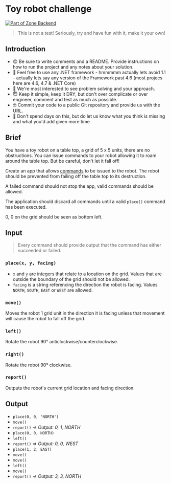 # Toy robot challenge

[![Part of Zone Backend][zone-be-image]][zone-be-url]

> This is not a test! Seriously, try and have fun with it, make it your own!

## Introduction

* 😍  Be sure to write comments and a README. Provide instructions on how to run the project and any notes about your solution.
* 🤩 Feel free to use any .NET framework - hmmmmm actually lets avoid 1.1 - actually lets say any version of the Framework past 4.6 (most projecs here are 4.6, 4.7 & .NET Core)
* 🧐 We're most interested to see problem solving and your approach.
* 😇 Keep it simple, keep it DRY, but don't over complicate or over engineer, comment and test as much as possible.
* 🤓 Commit your code to a public Git repository and provide us with the URL.
* 🤨 Don't spend days on this, but do let us know what you think is missing and what you'd add given more time

## Brief

You have a toy robot on a table top, a grid of 5 x 5 units, there are no obstructions. You can issue commands to your robot allowing it to roam around the table top. But be careful, don't let it fall off!

Create an app that allows [commands](#input-commands) to be issued to the robot. The robot should be prevented from failing off the table top to its destruction.

A failed command should not stop the app, valid commands should be allowed.

The application should discard all commands until a valid `place()` command has been executed.

0, 0 on the grid should be seen as bottom left.

## Input

> Every command should provide output that the command has either succeeded or failed.

### `place(x, y, facing)`

* `x` and `y` are integers that relate to a location on the grid. Values that are outside the boundary of the grid should not be allowed.
* `facing` is a string referencing the direction the robot is facing. Values `NORTH`, `SOUTH`, `EAST` or `WEST` are allowed.

### `move()`

Moves the robot 1 grid unit in the direction it is facing unless that movement will cause the robot to fall off the grid.

### `left()`

Rotate the robot 90° anticlockwise/counterclockwise.

### `right()`

Rotate the robot 90° clockwise.

### `report()`

Outputs the robot's current grid location and facing direction.

## Output

* `place(0, 0, 'NORTH')`
* `move()`
* `report()` _=> Output: 0, 1, NORTH_
* `place(0, 0, NORTH)`
* `left()`
* `report()` _=> Output: 0, 0, WEST_
* `place(1, 2, EAST)`
* `move()`
* `move()`
* `left()`
* `move()`
* `report()` _=> Output: 3, 3, NORTH_

[zone-be-image]: https://img.shields.io/badge/-backend-lightgrey.svg?logo=data:image/svg+xml;base64,PHN2ZyB2aWV3Qm94PSIwIDAgMTMgMTQiIHZlcnNpb249IjEuMSIgeG1sbnM9Imh0dHA6Ly93d3cudzMub3JnLzIwMDAvc3ZnIiB4bWxuczp4bGluaz0iaHR0cDovL3d3dy53My5vcmcvMTk5OS94bGluayI+ICAgIDxwb2x5Z29uIGlkPSJTaGFwZSIgZmlsbD0iI0ZGRkZGRiIgZmlsbC1ydWxlPSJub256ZXJvIiBwb2ludHM9IjYuMjc3NjY4NzEgMTAuNzU0MjMzMSAxMi45OTU5NTA5IDAgMi43MzMwMDYxMyAwIDAuNzMwMDYxMzUgMy4xOTc2Njg3MSA2LjcxOTE0MTEgMy4xOTc2Njg3MSAwIDEzLjk1MTA0MjkgMTAuMjU5NTA5MiAxMy45NTEwNDI5IDEyLjI2MzMxMjkgMTAuNzUxNjU2NCI+PC9wb2x5Z29uPjwvc3ZnPg==&longCache=true&style=flat-square&colorA=2C2B39&colorB=1010E5
[zone-be-url]: https://github.com/zone/
